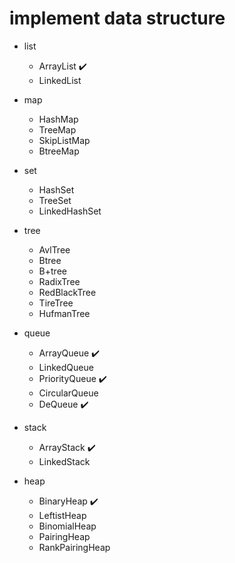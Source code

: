# implement data structure

- list
  - ArrayList ✔️
  - LinkedList

- map
  - HashMap
  - TreeMap
  - SkipListMap
  - BtreeMap

- set
  - HashSet
  - TreeSet
  - LinkedHashSet
  
- tree
  - AvlTree
  - Btree
  - B+tree
  - RadixTree
  - RedBlackTree
  - TireTree
  - HufmanTree
  
- queue
  - ArrayQueue ✔️
  - LinkedQueue
  - PriorityQueue ✔️ 
  - CircularQueue
  - DeQueue ✔️
  
- stack
  - ArrayStack ✔️
  - LinkedStack
  
- heap
  - BinaryHeap ✔️
  - LeftistHeap
  - BinomialHeap
  - PairingHeap
  - RankPairingHeap
